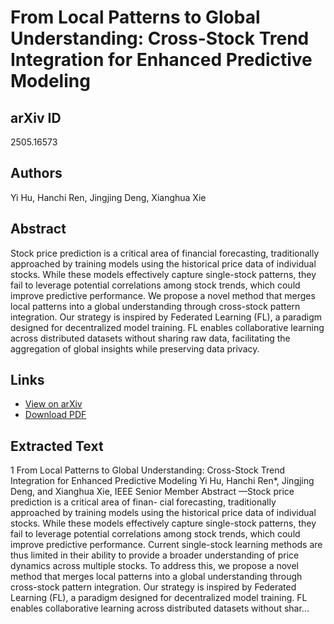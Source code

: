 # From Local Patterns to Global Understanding: Cross-Stock Trend Integration for Enhanced Predictive Modeling

## arXiv ID
2505.16573

## Authors
Yi Hu, Hanchi Ren, Jingjing Deng, Xianghua Xie

## Abstract
Stock price prediction is a critical area of financial forecasting, traditionally approached by training models using the historical price data of individual stocks. While these models effectively capture single-stock patterns, they fail to leverage potential correlations among stock trends, which could improve predictive performance. We propose a novel method that merges local patterns into a global understanding through cross-stock pattern integration. Our strategy is inspired by Federated Learning (FL), a paradigm designed for decentralized model training. FL enables collaborative learning across distributed datasets without sharing raw data, facilitating the aggregation of global insights while preserving data privacy.

## Links
- [View on arXiv](https://arxiv.org/abs/2505.16573)
- [Download PDF](https://arxiv.org/pdf/2505.16573.pdf)

## Extracted Text
1
From Local Patterns to Global Understanding:
Cross-Stock Trend Integration for Enhanced
Predictive Modeling
Yi Hu, Hanchi Ren*, Jingjing Deng, and Xianghua Xie, IEEE Senior Member
Abstract —Stock price prediction is a critical area of finan-
cial forecasting, traditionally approached by training models
using the historical price data of individual stocks. While these
models effectively capture single-stock patterns, they fail to
leverage potential correlations among stock trends, which could
improve predictive performance. Current single-stock learning
methods are thus limited in their ability to provide a broader
understanding of price dynamics across multiple stocks. To
address this, we propose a novel method that merges local
patterns into a global understanding through cross-stock pattern
integration. Our strategy is inspired by Federated Learning
(FL), a paradigm designed for decentralized model training.
FL enables collaborative learning across distributed datasets
without shar...
